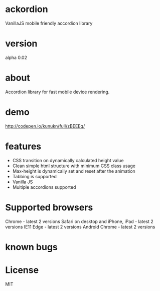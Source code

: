 # ackordion
VanillaJS mobile friendly accordion library

# version
alpha 0.02

# about
Accordion library for fast mobile device rendering. 

# demo
http://codepen.io/kunukn/full/zBEEEq/

# features
* CSS transition on dynamically calculated height value
* Clean simple html structure with minimum CSS class usage 
* Max-height is dynamically set and reset after the animation
* Tabbing is supported
* Vanilla JS
* Multiple accordions supported

# Supported browsers
Chrome - latest 2 versions
Safari on desktop and iPhone, iPad - latest 2 versions
IE11
Edge - latest 2 versions
Android Chrome - latest 2 versions

# known bugs

# License
MIT
